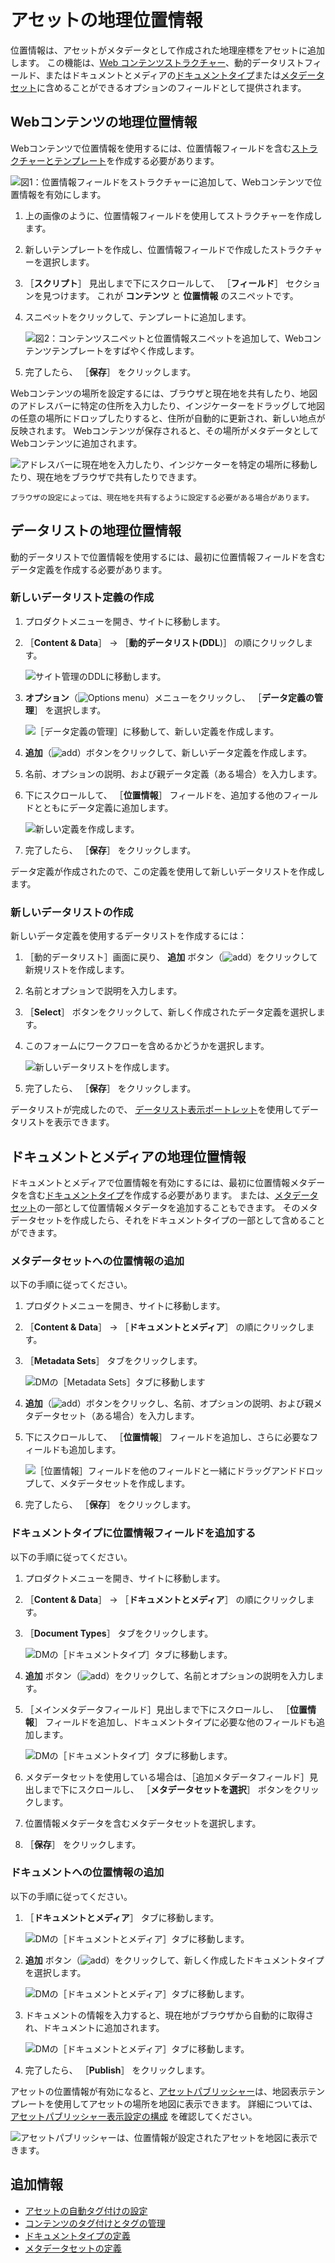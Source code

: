 # アセットの地理位置情報

位置情報は、アセットがメタデータとして作成された地理座標をアセットに追加します。 この機能は、[Web コンテンツストラクチャー](../web-content/web-content-structures/understanding-web-content-structures.md)、動的データリストフィールド、またはドキュメントとメディアの[ドキュメントタイプ](../documents-and-media/uploading-and-managing/managing-metadata/defining-document-types.md)または[メタデータセット](../documents-and-media/uploading-and-managing/managing-metadata/defining-metadata-sets.md)に含めることができるオプションのフィールドとして提供されます。

## Webコンテンツの地理位置情報

Webコンテンツで位置情報を使用するには、位置情報フィールドを含む[ストラクチャーとテンプレート](../web-content/web-content-structures/understanding-web-content-structures.md)を作成する必要があります。

![図1：位置情報フィールドをストラクチャーに追加して、Webコンテンツで位置情報を有効にします。](./geolocating-assets/images/01.png)

1. 上の画像のように、位置情報フィールドを使用してストラクチャーを作成します。
1. 新しいテンプレートを作成し、位置情報フィールドで作成したストラクチャーを選択します。
1. ［**スクリプト**］ 見出しまで下にスクロールして、 ［**フィールド**］ セクションを見つけます。 これが **コンテンツ** と **位置情報** のスニペットです。
1. スニペットをクリックして、テンプレートに追加します。

    ![図2：コンテンツスニペットと位置情報スニペットを追加して、Webコンテンツテンプレートをすばやく作成します。](./geolocating-assets/images/02.png)

1. 完了したら、 ［**保存**］ をクリックします。

Webコンテンツの場所を設定するには、ブラウザと現在地を共有したり、地図のアドレスバーに特定の住所を入力したり、インジケーターをドラッグして地図の任意の場所にドロップしたりすると、住所が自動的に更新され、新しい地点が反映されます。 Webコンテンツが保存されると、その場所がメタデータとしてWebコンテンツに追加されます。

![アドレスバーに現在地を入力したり、インジケーターを特定の場所に移動したり、現在地をブラウザで共有したりできます。](./geolocating-assets/images/15.png)

```{note}
ブラウザの設定によっては、現在地を共有するように設定する必要がある場合があります。
```

## データリストの地理位置情報

動的データリストで位置情報を使用するには、最初に位置情報フィールドを含むデータ定義を作成する必要があります。

### 新しいデータリスト定義の作成

1. プロダクトメニューを開き、サイトに移動します。
1. ［**Content & Data**］ &rarr; ［**動的データリスト(DDL**)］ の順にクリックします。

    ![サイト管理のDDLに移動します。](./geolocating-assets/images/03.png)

1. **オプション**（![Options menu](../../images/icon-options.png)）メニューをクリックし、 ［**データ定義の管理**］ を選択します。

    ![［データ定義の管理］に移動して、新しい定義を作成します。](./geolocating-assets/images/04.png)

1. **追加**（![add](../../images/icon-add.png)）ボタンをクリックして、新しいデータ定義を作成します。
1. 名前、オプションの説明、および親データ定義（ある場合）を入力します。
1. 下にスクロールして、 ［**位置情報**］ フィールドを、追加する他のフィールドとともにデータ定義に追加します。

    ![新しい定義を作成します。](./geolocating-assets/images/05.png)

1. 完了したら、 ［**保存**］ をクリックします。

データ定義が作成されたので、この定義を使用して新しいデータリストを作成します。

### 新しいデータリストの作成

新しいデータ定義を使用するデータリストを作成するには：

1. ［動的データリスト］画面に戻り、 **追加** ボタン（![add](../../images/icon-add.png)）をクリックして新規リストを作成します。
1. 名前とオプションで説明を入力します。
1. ［**Select**］ ボタンをクリックして、新しく作成されたデータ定義を選択します。
1. このフォームにワークフローを含めるかどうかを選択します。

    ![新しいデータリストを作成します。](./geolocating-assets/images/06.png)

1. 完了したら、 ［**保存**］ をクリックします。

データリストが完成したので、 [データリスト表示ポートレット](../../process-automation/forms/dynamic-data-lists/getting-started-with-dynamic-data-lists.md)を使用してデータリストを表示できます。

## ドキュメントとメディアの地理位置情報

ドキュメントとメディアで位置情報を有効にするには、最初に位置情報メタデータを含む[ドキュメントタイプ](../documents-and-media/uploading-and-managing/managing-metadata/defining-document-types.md)を作成する必要があります。 または、[メタデータセット](../documents-and-media/uploading-and-managing/managing-metadata/defining-metadata-sets.md)の一部として位置情報メタデータを追加することもできます。 そのメタデータセットを作成したら、それをドキュメントタイプの一部として含めることができます。

### メタデータセットへの位置情報の追加

以下の手順に従ってください。

1. プロダクトメニューを開き、サイトに移動します。
1. ［**Content & Data**］ &rarr; ［**ドキュメントとメディア**］ の順にクリックします。
1. ［**Metadata Sets**］ タブをクリックします。

    ![DMの［Metadata Sets］タブに移動します](./geolocating-assets/images/07.png)

1. **追加**（![add](../../images/icon-add.png)）ボタンをクリックし、名前、オプションの説明、および親メタデータセット（ある場合）を入力します。
1. 下にスクロールして、 ［**位置情報**］ フィールドを追加し、さらに必要なフィールドも追加します。

    ![［位置情報］フィールドを他のフィールドと一緒にドラッグアンドドロップして、メタデータセットを作成します。](./geolocating-assets/images/08.png)

1. 完了したら、 ［**保存**］ をクリックします。

### ドキュメントタイプに位置情報フィールドを追加する

以下の手順に従ってください。

1. プロダクトメニューを開き、サイトに移動します。
1. ［**Content & Data**］ &rarr; ［**ドキュメントとメディア**］ の順にクリックします。
1. ［**Document Types**］ タブをクリックします。

    ![DMの［ドキュメントタイプ］タブに移動します。](./geolocating-assets/images/09.png)

1. **追加** ボタン（![add](../../images/icon-add.png)）をクリックして、名前とオプションの説明を入力します。
1. ［メインメタデータフィールド］見出しまで下にスクロールし、 ［**位置情報**］ フィールドを追加し、ドキュメントタイプに必要な他のフィールドも追加します。

    ![DMの［ドキュメントタイプ］タブに移動します。](./geolocating-assets/images/10.png)

1. メタデータセットを使用している場合は、［追加メタデータフィールド］見出しまで下にスクロールし、 ［**メタデータセットを選択**］ ボタンをクリックします。
1. 位置情報メタデータを含むメタデータセットを選択します。
1. ［**保存**］ をクリックします。

### ドキュメントへの位置情報の追加

以下の手順に従ってください。

1. ［**ドキュメントとメディア**］ タブに移動します。

    ![DMの［ドキュメントとメディア］タブに移動します。](./geolocating-assets/images/11.png)

1. **追加** ボタン（![add](../../images/icon-add.png)）をクリックして、新しく作成したドキュメントタイプを選択します。

   ![DMの［ドキュメントとメディア］タブに移動します。](./geolocating-assets/images/12.png)

1. ドキュメントの情報を入力すると、現在地がブラウザから自動的に取得され、ドキュメントに追加されます。

    ![DMの［ドキュメントとメディア］タブに移動します。](./geolocating-assets/images/13.png)

1. 完了したら、 ［**Publish**］ をクリックします。

アセットの位置情報が有効になると、[アセットパブリッシャー](../../site-building/displaying-content/using-the-asset-publisher-widget/displaying-assets-using-the-asset-publisher-widget.md)は、地図表示テンプレートを使用してアセットの場所を地図に表示できます。 詳細については、 [アセットパブリッシャー表示設定の構成](../../site-building/displaying-content/using-the-asset-publisher-widget/configuring-asset-publisher-display-settings.md) を確認してください。

![アセットパブリッシャーは、位置情報が設定されたアセットを地図に表示できます。](./geolocating-assets/images/14.png)

## 追加情報

* [アセットの自動タグ付けの設定](./auto-tagging/configuring-asset-auto-tagging.md)
* [コンテンツのタグ付けとタグの管理](./tagging-content-and-managing-tags.md)
* [ドキュメントタイプの定義](../documents-and-media/uploading-and-managing/managing-metadata/defining-document-types.md)
* [メタデータセットの定義](../documents-and-media/uploading-and-managing/managing-metadata/defining-metadata-sets.md)
